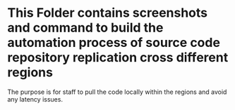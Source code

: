 # This Folder contains screenshots and command to build the automation process of source code repository replication cross different regions

The purpose is for staff to pull the code locally within the regions and avoid any latency issues.
